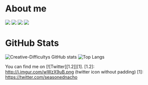 # About me
![](https://img.shields.io/badge/OS-MacOS-informational?style=flat&logo=apple&logoColor=white&color=2bbc8a)
![](https://img.shields.io/badge/Interests-Java,%20Javascript,%20Python-informational?style=flat&logoColor=white&color=2bbc8a)
![](https://img.shields.io/badge/Java%20IDE-IntelliJ%20Idea-informational?style=flat&logo=IntelliJ%20Idea&logoColor=white&color=2bbc8a)
![](https://img.shields.io/badge/Python%20IDE-VS%20Code-informational?style=flat&logo=Visual%20Studio%20Code&logoColor=white&color=2bbc8a)


<!-- Actual text -->
# GitHub Stats
![Creative-Difficultys GitHub stats](https://github-readme-stats.vercel.app/api?username=Creative-Difficulty&show_icons=true)
![Top Langs](https://github-readme-stats.vercel.app/api/top-langs/?username=Creative-Difficulty&layout=compact)



<!-- Icons -->




<!-- Links to your social media accounts -->
You can find me on [![Twitter][1.2]][1].
[1.2]: http://i.imgur.com/wWzX9uB.png (twitter icon without padding)
[1]: https://twitter.com/seasonednacho

<!---
Creative-Difficulty/Creative-Difficulty is a ✨ special ✨ repository because its `README.md` (this file) appears on your GitHub profile.
You can click the Preview link to take a look at your changes.
--->

